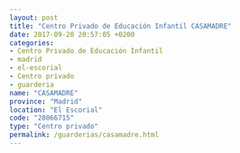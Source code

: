 ```yaml
---
layout: post
title: "Centro Privado de Educación Infantil CASAMADRE"
date: 2017-09-20 20:57:05 +0200
categories:
- Centro Privado de Educación Infantil
- madrid
- el-escorial
- Centro privado
- guarderia
name: "CASAMADRE"
province: "Madrid"
location: "El Escorial"
code: "28066715"
type: "Centro privado"
permalink: /guarderias/casamadre.html
---
```


